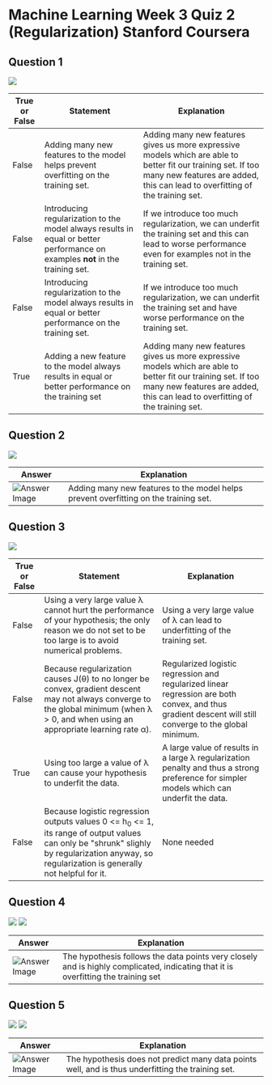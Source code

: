 
# Machine Learning Week 3 Quiz 2 (Regularization) Stanford Coursera

Question 1
----------
![](https://github.com/mGalarnyk/datasciencecoursera/blob/master/Stanford_Machine_Learning/Week1/data/regularizationQ1.png)

True or False | Statement | Explanation 
--- | --- | ---
False | Adding many new features to the model helps prevent overfitting on the training set. | Adding many new features gives us more expressive models which are able to better fit our training set. If too many new features are added, this can lead to overfitting of the training set.
False | Introducing regularization to the model always results in equal or better performance on examples <b> not </b> in the training set. | If we introduce too much regularization, we can underfit the training set and this can lead to worse performance even for examples not in the training set.
False | Introducing regularization to the model always results in equal or better performance on the training set. | If we introduce too much regularization, we can underfit the training set and have worse performance on the training set.
True | Adding a new feature to the model always results in equal or better performance on the training set | Adding many new features gives us more expressive models which are able to better fit our training set. If too many new features are added, this can lead to overfitting of the training set.

Question 2
----------
![](https://github.com/mGalarnyk/datasciencecoursera/blob/master/Stanford_Machine_Learning/Week1/data/regularizationQ2.png)

Answer | Explanation 
--- | --- 
<img src="https://github.com/mGalarnyk/datasciencecoursera/blob/master/Stanford_Machine_Learning/Week1/data/regularizationQ2imageAnswer.png" alt="Answer Image"> | Adding many new features to the model helps prevent overfitting on the training set. 

Question 3
----------
![](https://github.com/mGalarnyk/datasciencecoursera/blob/master/Stanford_Machine_Learning/Week1/data/regularizationQ3.png)

True or False | Statement | Explanation 
--- | --- | ---
False | Using a very large value λ cannot hurt the performance of your hypothesis; the only reason we do not set to be too large is to avoid numerical problems. | Using a very large value of λ can lead to underfitting of the training set.
False | Because regularization causes J(θ) to no longer be convex, gradient descent may not always converge to the global minimum (when λ > 0, and when using an appropriate learning rate α). | Regularized logistic regression and regularized linear regression are both convex, and thus gradient descent will still converge to the global minimum.
True | Using too large a value of λ can cause your hypothesis to underfit the data.| A large value of results in a large λ regularization penalty and thus a strong preference for simpler models which can underfit the data.
False | Because logistic regression outputs values 0 <= h<sub>0</sub> <= 1, its range of output values can only be "shrunk" slighly by regularization anyway, so regularization is generally not helpful for it.  | None needed

Question 4
----------
![](https://github.com/mGalarnyk/datasciencecoursera/blob/master/Stanford_Machine_Learning/Week1/data/regularizationQ4p1.png)
![](https://github.com/mGalarnyk/datasciencecoursera/blob/master/Stanford_Machine_Learning/Week1/data/regularizationQ4p2.png)

Answer | Explanation 
--- | --- 
<img src="https://github.com/mGalarnyk/datasciencecoursera/blob/master/Stanford_Machine_Learning/Week1/data/regularizationq4imageAnswer.png" alt="Answer Image"> | The hypothesis follows the data points very closely and is highly complicated, indicating that it is overfitting the training set

Question 5
----------
![](https://github.com/mGalarnyk/datasciencecoursera/blob/master/Stanford_Machine_Learning/Week1/data/regularizationQ5p1.png)
![](https://github.com/mGalarnyk/datasciencecoursera/blob/master/Stanford_Machine_Learning/Week1/data/regularizationQ5p2.png)

Answer | Explanation 
--- | --- 
<img src="https://github.com/mGalarnyk/datasciencecoursera/blob/master/Stanford_Machine_Learning/Week1/data/regularizationq5imageAnswer.png" alt="Answer Image"> | The hypothesis does not predict many data points well, and is thus underfitting the training set.

